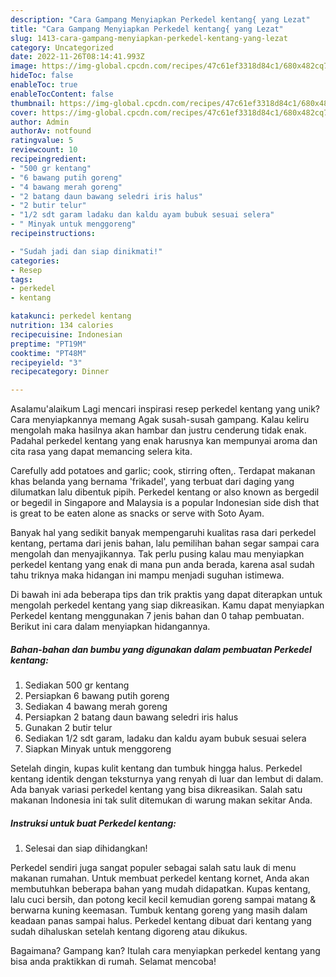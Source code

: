 ```yaml
---
description: "Cara Gampang Menyiapkan Perkedel kentang{ yang Lezat"
title: "Cara Gampang Menyiapkan Perkedel kentang{ yang Lezat"
slug: 1413-cara-gampang-menyiapkan-perkedel-kentang-yang-lezat
category: Uncategorized
date: 2022-11-26T08:14:41.993Z
image: https://img-global.cpcdn.com/recipes/47c61ef3318d84c1/680x482cq70/perkedel-kentang-foto-resep-utama.jpg
hideToc: false
enableToc: true
enableTocContent: false
thumbnail: https://img-global.cpcdn.com/recipes/47c61ef3318d84c1/680x482cq70/perkedel-kentang-foto-resep-utama.jpg
cover: https://img-global.cpcdn.com/recipes/47c61ef3318d84c1/680x482cq70/perkedel-kentang-foto-resep-utama.jpg
author: Admin
authorAv: notfound
ratingvalue: 5
reviewcount: 10
recipeingredient:
- "500 gr kentang"
- "6 bawang putih goreng"
- "4 bawang merah goreng"
- "2 batang daun bawang seledri iris halus"
- "2 butir telur"
- "1/2 sdt garam ladaku dan kaldu ayam bubuk sesuai selera"
- " Minyak untuk menggoreng"
recipeinstructions:

- "Sudah jadi dan siap dinikmati!"
categories:
- Resep
tags:
- perkedel
- kentang

katakunci: perkedel kentang 
nutrition: 134 calories
recipecuisine: Indonesian
preptime: "PT19M"
cooktime: "PT48M"
recipeyield: "3"
recipecategory: Dinner

---
```



Asalamu'alaikum Lagi mencari inspirasi resep perkedel kentang yang unik? Cara menyiapkannya memang Agak susah-susah gampang. Kalau keliru mengolah maka hasilnya akan hambar dan justru cenderung tidak enak. Padahal perkedel kentang yang enak harusnya kan mempunyai aroma dan cita rasa yang dapat memancing selera kita.


Carefully add potatoes and garlic; cook, stirring often,. Terdapat makanan khas belanda yang bernama &#39;frikadel&#39;, yang terbuat dari daging yang dilumatkan lalu dibentuk pipih. Perkedel kentang or also known as bergedil or begedil in Singapore and Malaysia is a popular Indonesian side dish that is great to be eaten alone as snacks or serve with Soto Ayam.

Banyak hal yang sedikit banyak mempengaruhi kualitas rasa dari perkedel kentang, pertama dari jenis bahan, lalu pemilihan bahan segar sampai cara mengolah dan menyajikannya. Tak perlu pusing kalau mau menyiapkan perkedel kentang yang enak di mana pun anda berada, karena asal sudah tahu triknya maka hidangan ini mampu menjadi suguhan istimewa.


Di bawah ini ada beberapa tips dan trik praktis yang dapat diterapkan untuk mengolah perkedel kentang yang siap dikreasikan. Kamu dapat menyiapkan Perkedel kentang menggunakan 7 jenis bahan dan 0 tahap pembuatan. Berikut ini cara dalam menyiapkan hidangannya.

<!--inarticleads1-->

##### Bahan-bahan dan bumbu yang digunakan dalam pembuatan Perkedel kentang:

1. Sediakan 500 gr kentang
1. Persiapkan 6 bawang putih goreng
1. Sediakan 4 bawang merah goreng
1. Persiapkan 2 batang daun bawang seledri iris halus
1. Gunakan 2 butir telur
1. Sediakan 1/2 sdt garam, ladaku dan kaldu ayam bubuk sesuai selera
1. Siapkan  Minyak untuk menggoreng


Setelah dingin, kupas kulit kentang dan tumbuk hingga halus. Perkedel kentang identik dengan teksturnya yang renyah di luar dan lembut di dalam. Ada banyak variasi perkedel kentang yang bisa dikreasikan. Salah satu makanan Indonesia ini tak sulit ditemukan di warung makan sekitar Anda. 

<!--inarticleads2-->

##### Instruksi untuk buat Perkedel kentang:


1. Selesai dan siap dihidangkan!

Perkedel sendiri juga sangat populer sebagai salah satu lauk di menu makanan rumahan. Untuk membuat perkedel kentang kornet, Anda akan membutuhkan beberapa bahan yang mudah didapatkan. Kupas kentang, lalu cuci bersih, dan potong kecil kecil kemudian goreng sampai matang &amp; berwarna kuning keemasan. Tumbuk kentang goreng yang masih dalam keadaan panas sampai halus. Perkedel kentang dibuat dari kentang yang sudah dihaluskan setelah kentang digoreng atau dikukus. 

Bagaimana? Gampang kan? Itulah cara menyiapkan perkedel kentang yang bisa anda praktikkan di rumah. Selamat mencoba!
